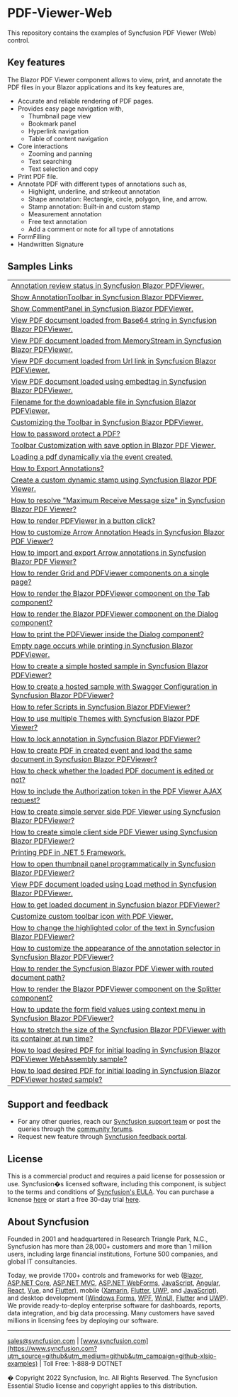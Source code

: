 # PDF-Viewer-Web
This repository contains the examples of Syncfusion PDF Viewer (Web) control.

## Key features
The Blazor PDF Viewer component allows to view, print, and annotate the PDF files in your Blazor applications and its key features are,

* Accurate and reliable rendering of PDF pages.
* Provides easy page navigation with,
    * Thumbnail page view
    * Bookmark panel
    * Hyperlink navigation
    * Table of content navigation
* Core interactions
    * Zooming and panning
    * Text searching
    * Text selection and copy
* Print PDF file.
* Annotate PDF with different types of annotations such as,
    * Highlight, underline, and strikeout annotation
    * Shape annotation: Rectangle, circle, polygon, line, and arrow.
    * Stamp annotation: Built-in and custom stamp
    * Measurement annotation
    * Free text annotation
    * Add a comment or note for all type of annotations
* FormFilling
* Handwritten Signature

## Samples Links

<table>
 <tr>
  <td><a href="Annotations/Annotation Review Status - Server">Annotation review status in Syncfusion Blazor PDFViewer.</a></td>
 </tr>
  <tr>
  <td><a href="Annotations/Show AnnotationToolbar">Show AnnotationToolbar in Syncfusion Blazor PDFViewer.</a></td>
 </tr>
 <tr>
  <td><a href="CommentPanel/Show CommentPanel - Server">Show CommentPanel in Syncfusion Blazor PDFViewer.</a></td>
 </tr>
 <tr>
 <td><a href="DocumentPath/Load PDF from Base64 - Server">View PDF document loaded from Base64 string in Syncfusion Blazor PDFViewer.</a></td>
 </tr>
 <tr>
 <td><a href="DocumentPath/Load PDF from Stream - Wasm">View PDF document loaded from MemoryStream in Syncfusion Blazor PDFViewer.</a></td>
 </tr>
 <tr>
 <td><a href="DocumentPath/Load PDF from Url - Server">View PDF document loaded from Url link in Syncfusion Blazor PDFViewer.</a></td>
 </tr>
 <tr>
 <td><a href="DocumentPath/Load PDF using EmbedTag - Wasm">View PDF document loaded using embedtag in Syncfusion Blazor PDFViewer.</a></td>
 </tr>
 <tr>
 <td><a href="Download Filename/Download file with filename">Filename for the downloadable file in Syncfusion Blazor PDFViewer.</a></td>
 </tr>
 <tr>
 <td><a href="Toolbar/Custom Toolbar">Customizing the Toolbar in Syncfusion Blazor PDFViewer.</a>
 </td>
 </tr>
 <tr>
 <td><a href="Password/Protect PDF document">How to password protect a PDF?</a>
 </td>
 </tr>
 <tr>
 <td><a href="Toolbar/Custom Toolbar with Save Option">Toolbar Customization with save option in Blazor PDF Viewer.</a>
 </td>
 </tr>
 <tr>
 <td><a href="Events/Load PDF document on Created event">Loading a pdf dynamically via the event created.</a>
 </td>
 </tr>
 <tr>
 <td>
 <a href="Annotations/Export Annotation as Object">How to Export Annotations?</a>
 </td>
 </tr>
 <tr>
 <td>
 <a href="Annotations/Create a Custom Dynamic Stamp">Create a custom dynamic stamp using Syncfusion Blazor PDF Viewer.</a>
 </td>
 </tr>
 <tr>
 <td>
 <a href="Maximum Receive Message Size/Set Buffer limit">How to resolve "Maximum Receive Message size" in Syncfusion Blazor PDF Viewer?</a>
 </td>
 </tr>
 <tr>
 <td>
 <a href="Render PDFViewer with different components/Show or Hide PDFViewer Dynamically">How to render PDFViewer in a button click?</a>
 </td>
 </tr>
 <tr>
 <td>
 <a href="Annotations/Customize Arrow Annotation Heads">How to customize Arrow Annotation Heads in Syncfusion Blazor PDF Viewer?</a>
 </td>
 </tr>
  <tr>
 <td>
 <a href="Annotations/Import Export Annotations">How to import and export Arrow annotations in Syncfusion Blazor PDF Viewer?</a>
 </td>
 </tr>
 <tr>
 <td>
 <a href="Render PDFViewer with different components/PDFViewer with Grid">How to render Grid and PDFViewer components on a single page?</a>
 </td>
 </tr>
 <tr>
 <td><a href="Render PDFViewer with different components/PDFViewer with Tab">How to render the Blazor PDFViewer component on the Tab component?</a>
 </td>
 </tr> 
 <tr>
 <td><a href="Render PDFViewer with different components/PDFViewer with Dialog">How to render the Blazor PDFViewer component on the Dialog component?</a>
 </td>
 </tr>
  <tr>
 <td><a href="Printing/Print the PDFViewer inside the Dialog">How to print the PDFViewer inside the Dialog component?</a>
 </td>
 </tr>
<tr>
 <td><a href="Printing/Print canvas element in native method">Empty page occurs while printing in Syncfusion Blazor PDFViewer.</a>
 </td>
 </tr>
  <tr>
 <td><a href="Hosted Samples/Simple hosted sample">How to create a simple hosted sample in Syncfusion Blazor PDFViewer?</a>
 </td>
 </tr> 
 <tr>
 <td><a href="Hosted Samples/Hosted sample with Swagger configuration">How to create a hosted sample with Swagger Configuration in Syncfusion Blazor PDFViewer?</a>
 </td>
 </tr>
  <tr>
 <td><a href="Script Reference Sample">How to refer Scripts in Syncfusion Blazor PDFViewer?</a>
 </td>
 </tr>
   <tr>
 <td><a href="Themes/Style Reference">How to use multiple Themes with Syncfusion Blazor PDF Viewer?</a>
 </td>
 </tr>
   <tr>
 <td><a href="Annotations/Lock Annotation">How to lock annotation in Syncfusion Blazor PDFViewer?</a>
 </td>
 </tr>
   <tr>
 <td><a href="Events/Create PDF in Created Event">How to create PDF in created event and load the same document in Syncfusion Blazor PDFViewer?</a>
 </td>
 </tr>
 <tr>
 <td><a href="Document Editing Status/Document Editing Status">How to check whether the loaded PDF document is edited or not?</a>
 </td>
 </tr>
  <tr>
 <td><a href="AJAX/Authorization token viewer AJAX request">How to include the Authorization token in the PDF Viewer AJAX request?</a>
 </td>
 </tr>
   <tr>
 <td><a href="Getting Started/Simple Sample PDFViewer - Server">How to create simple server side PDF Viewer using Syncfusion Blazor PDFViewer?</a>
 </td>
 </tr>
<tr>
 <td><a href="Getting Started/Simple Sample PDFViewer - Wasm">How to create simple client side PDF Viewer using Syncfusion Blazor PDFViewer?</a>
 </td>
 </tr>
   <tr>
 <td><a href="Printing/DotNet 5 framework printing sample">Printing PDF in .NET 5 Framework.</a>
 </td>
 </tr>
<tr>
 <td><a href="Toolbar/Open Thumbnail Programmatically">How to open thumbnail panel programmatically in Syncfusion Blazor PDFViewer?</a>
 </td>
 </tr>
<tr>
 <td><a href="Save and Load/LoadAsync">View PDF document loaded using Load method in Syncfusion Blazor PDFViewer.</a>
 </td>
</tr>
<tr>
 <td><a href="Save and Load/Retrieve loaded document">How to get loaded document in Syncfusion blazor PDFViewer?</a>
 </td>
 </tr>
<tr>
 <td><a href="Toolbar/Custom toolbar with PNG image">Customize custom toolbar icon with PDF Viewer.</a>
 </td>
</tr>
<tr>
 <td><a href="Annotations/Customize Highlight Annotation">How to change the highlighted color of the text in Syncfusion Blazor PDFViewer?</a>
 </td>
</tr> 
<tr>
 <td><a href="Annotations/Customize Annotation Selector">How to customize the appearance of the annotation selector in Syncfusion Blazor PDFViewer?</a>
 </td>
</tr>
<tr>
 <td><a href="Save and Load/Document path routing">How to render the Syncfusion Blazor PDF Viewer with routed document path?</a>
 </td>
</tr>
<tr>
<td><a href="Render PDFViewer with different components/PDFViewer with Splitter">How to render the Blazor PDFViewer component on the Splitter component?</a>
</td>
</tr>
<tr>
<td><a href="Render PDFViewer with different components/PDFViewer with ContextMenu">How to update the form field values using context menu in Syncfusion Blazor PDFViewer?</a>
</td>
</tr>
<tr>
<td><a href="UpdateViewerContainer/Update Viewer Container Size Dynamically">How to stretch the size of the Syncfusion Blazor PDFViewer with its container at run time?</a>
</td>
</tr>
<tr>
<td><a href="DocumentPath/Load desired PDF using WebService -Wasm/Load PDF using WebService">How to load desired PDF for initial loading in Syncfusion Blazor PDFViewer WebAssembly sample?</a>
</td>
</tr>
<tr>
<td><a href="HostedSamples/Load desired PDF for Wasm in hosted sample">How to load desired PDF for initial loading in Syncfusion Blazor PDFViewer hosted sample?</a>
</td>
</tr>                                    
</table>

## Support and feedback

* For any other queries, reach our [Syncfusion support team](https://www.syncfusion.com/support/directtrac/incidents/newincident?utm_source=github&utm_medium=listing&utm_campaign=github-xlsio-examples) or post the queries through the [community forums](https://www.syncfusion.com/forums?utm_source=github&utm_medium=listing&utm_campaign=github-xlsio-examples).
* Request new feature through [Syncfusion feedback portal](https://www.syncfusion.com/feedback?utm_source=github&utm_medium=listing&utm_campaign=github-xlsio-examples).

## License

This is a commercial product and requires a paid license for possession or use. Syncfusion�s licensed software, including this component, is subject to the terms and conditions of [Syncfusion's EULA](https://www.syncfusion.com/eula/es/?utm_source=github&utm_medium=listing&utm_campaign=github-xlsio-examples). You can purchase a licnense [here](https://www.syncfusion.com/sales/products?utm_source=github&utm_medium=listing&utm_campaign=github-xlsio-examples) or start a free 30-day trial [here](https://www.syncfusion.com/account/manage-trials/start-trials?utm_source=github&utm_medium=listing&utm_campaign=github-xlsio-examples).

## About Syncfusion
Founded in 2001 and headquartered in Research Triangle Park, N.C., Syncfusion has more than 28,000+ customers and more than 1 million users, including large financial institutions, Fortune 500 companies, and global IT consultancies.
 
Today, we provide 1700+ controls and frameworks for web ([Blazor](https://www.syncfusion.com/blazor-components?utm_source=github&utm_medium=github&utm_campaign=github-xlsio-examples), [ASP.NET Core](https://www.syncfusion.com/aspnet-core-ui-controls?utm_source=github&utm_medium=github&utm_campaign=github-xlsio-examples), [ASP.NET MVC](https://www.syncfusion.com/aspnet-mvc-ui-controls?utm_source=github&utm_medium=github&utm_campaign=github-xlsio-examples), [ASP.NET WebForms](https://www.syncfusion.com/jquery/aspnet-webforms-ui-controls?utm_source=github&utm_medium=github&utm_campaign=github-xlsio-examples), [JavaScript](https://www.syncfusion.com/javascript-ui-controls?utm_source=github&utm_medium=github&utm_campaign=github-xlsio-examples), [Angular](https://www.syncfusion.com/angular-ui-components?utm_source=github&utm_medium=github&utm_campaign=github-xlsio-examples), [React](https://www.syncfusion.com/react-ui-components?utm_source=github&utm_medium=github&utm_campaign=github-xlsio-examples), [Vue](https://www.syncfusion.com/vue-ui-components?utm_source=github&utm_medium=github&utm_campaign=github-xlsio-examples), and [Flutter](https://www.syncfusion.com/flutter-widgets?utm_source=github&utm_medium=github&utm_campaign=github-xlsio-examples)), mobile ([Xamarin](https://www.syncfusion.com/xamarin-ui-controls?utm_source=github&utm_medium=github&utm_campaign=github-xlsio-examples), [Flutter](https://www.syncfusion.com/flutter-widgets?utm_source=github&utm_medium=github&utm_campaign=github-xlsio-examples), [UWP](https://www.syncfusion.com/uwp-ui-controls?utm_source=github&utm_medium=github&utm_campaign=github-xlsio-examples), and [JavaScript](https://www.syncfusion.com/javascript-ui-controls?utm_source=github&utm_medium=github&utm_campaign=github-xlsio-examples)), and desktop development ([Windows Forms](https://www.syncfusion.com/winforms-ui-controls?utm_source=github&utm_medium=github&utm_campaign=github-xlsio-examples), [WPF](https://www.syncfusion.com/wpf-ui-controls?utm_source=github&utm_medium=github&utm_campaign=github-xlsio-examples), [WinUI](https://www.syncfusion.com/winui-controls?utm_source=github&utm_medium=github&utm_campaign=github-xlsio-examples), [Flutter](https://www.syncfusion.com/flutter-widgets?utm_source=github&utm_medium=github&utm_campaign=github-xlsio-examples) and [UWP](https://www.syncfusion.com/uwp-ui-controls?utm_source=github&utm_medium=github&utm_campaign=github-xlsio-examples)). We provide ready-to-deploy enterprise software for dashboards, reports, data integration, and big data processing. Many customers have saved millions in licensing fees by deploying our software.
___

[sales@syncfusion.com](mailto:sales@syncfusion.com?utm_source=github&utm_medium=github&utm_campaign=github-xlsio-examples) | [www.syncfusion.com](https://www.syncfusion.com?utm_source=github&utm_medium=github&utm_campaign=github-xlsio-examples) | Toll Free: 1-888-9 DOTNET

� Copyright 2022 Syncfusion, Inc. All Rights Reserved. The Syncfusion Essential Studio license and copyright applies to this distribution.